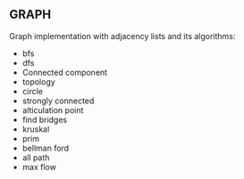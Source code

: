 ## GRAPH

Graph implementation with adjacency lists and its algorithms:
- bfs
- dfs
- Connected component
- topology
- circle
- strongly connected
- alticulation point
- find bridges
- kruskal
- prim
- bellman ford
- all path
- max flow
